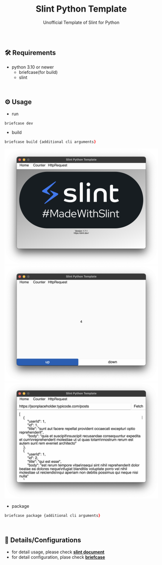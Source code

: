 <h1 align="center">Slint Python Template</h1>
<p align="center">Unofficial Template of Slint for Python</p>
<br><br>


## 🛠️ Requirements
- python 3.10 or newer
  - briefcase(for build)
  - slint

<br>

## ⚙️ Usage
- run
```zsh
briefcase dev
```

- build
```zsh
briefcase build {additional cli arguments}
```
<img src="https://github.com/somehitDev/slint-python-template/blob/main/assets/SlintPythonTemplate_Home.png?raw=true">
<img src="https://github.com/somehitDev/slint-python-template/blob/main/assets/SlintPythonTemplate_Counter.png?raw=true">
<img src="https://github.com/somehitDev/slint-python-template/blob/main/assets/SlintPythonTemplate_HttpRequest.png?raw=true">
<br>

- package
```zsh
briefcase package {additional cli arguments}
```

<br>

## 📃 Details/Configurations
- for detail usage, please check **[slint document](https://releases.slint.dev/latest/docs/slint/)**
- for detail configuration, plase check **[briefcase](https://briefcase.readthedocs.io/)**
